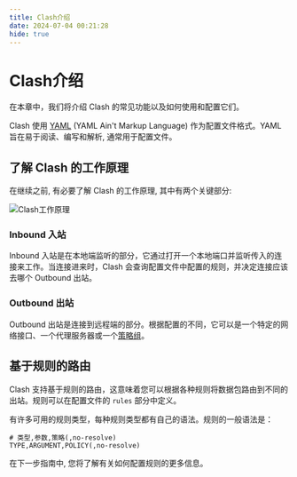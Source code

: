 ```yaml
---
title: Clash介绍
date: 2024-07-04 00:21:28
hide: true
---
```


# Clash介绍

在本章中，我们将介绍 Clash 的常见功能以及如何使用和配置它们。

Clash 使用 [YAML](https://yaml.org/) (YAML Ain't Markup Language) 作为配置文件格式。YAML 旨在易于阅读、编写和解析, 通常用于配置文件。

## 了解 Clash 的工作原理

在继续之前, 有必要了解 Clash 的工作原理, 其中有两个关键部分:

![Clash工作原理](https://blog-assets.qingyi-cdn.top/clash/常见功能介绍/1.png)

### Inbound 入站

Inbound 入站是在本地端监听的部分，它通过打开一个本地端口并监听传入的连接来工作。当连接进来时，Clash 会查询配置文件中配置的规则，并决定连接应该去哪个 Outbound 出站。

### Outbound 出站

Outbound 出站是连接到远程端的部分。根据配置的不同，它可以是一个特定的网络接口、一个代理服务器或一个[策略组]()。

## 基于规则的路由

Clash 支持基于规则的路由，这意味着您可以根据各种规则将数据包路由到不同的出站。规则可以在配置文件的 `rules` 部分中定义。

有许多可用的规则类型，每种规则类型都有自己的语法。规则的一般语法是：

```TEXT
# 类型,参数,策略(,no-resolve)
TYPE,ARGUMENT,POLICY(,no-resolve)
```

在下一步指南中, 您将了解有关如何配置规则的更多信息。
